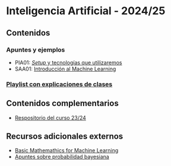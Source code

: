 # Inteligencia Artificial - 2024/25

## Contenidos

### Apuntes y ejemplos

- PIA01: [*Setup* y tecnologías que utilizaremos](./setup/setup.md)
- SAA01: [Introducción al Machine Learning](./intro/intro-ml.md)


### [Playlist con explicaciones de clases](https://www.youtube.com/playlist?list=PLb-SkCRlWLK2B-rrVZ_QOp_27lF6MGcsG)

## Contenidos complementarios

- [Respositorio del curso 23/24](https://github.com/avidaldo/ia23)

## Recursos adicionales externos

- [Basic Mathemathics for Machine Learning](https://github.com/hrnbot/Basic-Mathematics-for-Machine-Learning)
- [Apuntes sobre probabilidad bayesiana](https://github.com/avidaldo/mates_ml)
